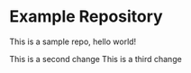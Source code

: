 # Example Repository
This is a sample repo, hello world!

This is a second change
This is a third change

